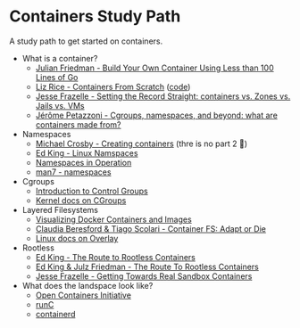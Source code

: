 # Containers Study Path
A study path to get started on containers.

  - What is a container?
    * [Julian Friedman - Build Your Own Container Using Less than 100 Lines of Go](https://www.infoq.com/articles/build-a-container-golang)
    * [Liz Rice - Containers From Scratch](https://www.youtube.com/watch?v=8fi7uSYlOdc) ([code](https://github.com/lizrice/containers-from-scratch))
    * [Jesse Frazelle - Setting the Record Straight: containers vs. Zones vs. Jails vs. VMs](https://blog.jessfraz.com/post/containers-zones-jails-vms/)
    * [Jérôme Petazzoni - Cgroups, namespaces, and beyond: what are containers made from?
](https://www.youtube.com/watch?v=sK5i-N34im8)
  - Namespaces
    * [Michael Crosby - Creating containers](http://crosbymichael.com/creating-containers-part-1.html) (thre is no part 2 🙁)
    * [Ed King - Linux Namspaces](https://medium.com/@teddyking/linux-namespaces-850489d3ccf)
    * [Namespaces in Operation](https://lwn.net/Articles/531114/)
    * [man7 - namespaces](http://man7.org/linux/man-pages/man7/namespaces.7.html)
  - Cgroups
    * [Introduction to Control Groups](https://0xax.gitbooks.io/linux-insides/content/Cgroups/linux-cgroups-1.html)
    * [Kernel docs on CGroups](https://www.kernel.org/doc/Documentation/cgroup-v1/00-INDEX)
  - Layered Filesystems
    * [Visualizing Docker Containers and Images](http://merrigrove.blogspot.co.uk/2015/10/visualizing-docker-containers-and-images.html)
    * [Claudia Beresford & Tiago Scolari - Container FS: Adapt or Die](https://www.youtube.com/watch?v=lctMC1WNd1U)
    * [Linux docs on Overlay](https://www.kernel.org/doc/Documentation/filesystems/overlayfs.txt)
  - Rootless
    * [Ed King - The Route to Rootless Containers](https://www.cloudfoundry.org/blog/route-rootless-containers/)
    * [Ed King & Julz Friedman - The Route To Rootless Containers](https://www.youtube.com/watch?v=j4GO2d3YjmE)
    * [Jesse Frazelle - Getting Towards Real Sandbox Containers](https://blog.jessfraz.com/post/getting-towards-real-sandbox-containers/)
  - What does the landspace look like?
    * [Open Containers Initiative](https://www.opencontainers.org/)
    * [runC](https://github.com/opencontainers/runc)
    * [containerd](https://containerd.io/)
